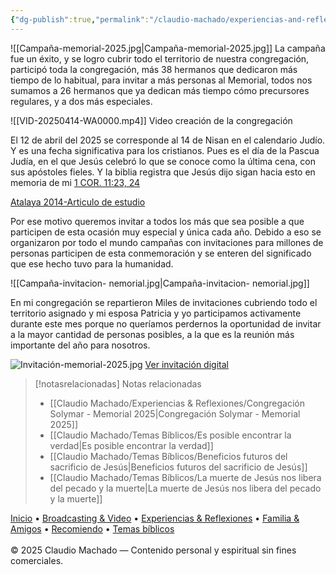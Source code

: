 ```yaml
---
{"dg-publish":true,"permalink":"/claudio-machado/experiencias-and-reflexiones/repartiendo-invitaciones-2025/"}
---
```


![[Campaña-memorial-2025.jpg\|Campaña-memorial-2025.jpg]] 
La campaña fue un éxito, y se logro cubrir todo el territorio de nuestra congregación, participó toda la congregación, más 38 hermanos que dedicaron más tiempo de lo habitual, para invitar a más personas al Memorial, todos nos sumamos a 26 hermanos que ya  dedican más tiempo cómo precursores regulares, y a dos más especiales.

![[VID-20250414-WA0000.mp4]]
<span class=pie-foto> Video creación de la congregación</span>

El 12 de abril del 2025 se corresponde al 14 de Nisan en el calendario Judío. Y es una fecha significativa para los cristianos. Pues es el día de la Pascua Judía, en el que Jesús celebró lo que se conoce como la última cena, con sus apóstoles fieles. Y la biblia registra que Jesús dijo sigan hacia esto en memoria de mi [1 COR. 11:23, 24](https://wol.jw.org/es/wol/bc/r4/lp-s/2013926/0/0)

[Atalaya 2014-Articulo de estudio](https://wol.jw.org/es/wol/d/r4/lp-s/2013926?q=sigan+haciendo+esto&p=par)

Por ese motivo queremos invitar a todos los más que sea posible a que participen de esta ocasión muy especial y única cada año. Debido a eso se organizaron por todo el mundo campañas con invitaciones para millones de personas participen de esta conmemoración y se enteren del significado que ese hecho tuvo para la humanidad.

![[Campaña-invitacion- nemorial.jpg\|Campaña-invitacion- nemorial.jpg]]

En mi congregación se repartieron Miles de invitaciones cubriendo todo el territorio asignado y mi esposa Patricia y yo participamos activamente durante este mes porque no queríamos perdernos la oportunidad de invitar a la mayor cantidad  de personas posibles, a la que es la reunión más importante del año para nosotros.

![Invitación-memorial-2025.jpg](/img/user/Claudio%20Machado/img/destacadas/Invitaci%C3%B3n-memorial-2025.jpg)
[Ver invitación digital](https://www.jw.org/es/testigos-de-jehov%C3%A1/conmemoracion/)


> [!notasrelacionadas] Notas relacionadas
> - [[Claudio Machado/Experiencias & Reflexiones/Congregación Solymar - Memorial 2025\|Congregación Solymar - Memorial 2025]]
> - [[Claudio Machado/Temas Bíblicos/Es posible encontrar la verdad\|Es posible encontrar la verdad]]
> - [[Claudio Machado/Temas Bíblicos/Beneficios futuros del sacrificio de Jesús\|Beneficios futuros del sacrificio de Jesús]]
> - [[Claudio Machado/Temas Bíblicos/La muerte de Jesús nos libera del pecado y la muerte\|La muerte de Jesús nos libera del pecado y la muerte]]

<div class="pie-simple">
  <a href="https://mis-apuntes-psi.vercel.app/">Inicio</a> •
  <a href="https://mis-apuntes-psi.vercel.app/claudio-machado/brodcasting-and-videos/principial-brodcasting-and-video/">Broadcasting & Video</a> •
  <a href="https://mis-apuntes-psi.vercel.app/claudio-machado/experiencias-and-reflexiones/experiencias-and-reflexiones/">Experiencias & Reflexiones</a> •
  <a href="https://mis-apuntes-psi.vercel.app/claudio-machado/familia-and-amigos/familia-and-amigos/">Familia & Amigos</a> •
  <a href="https://mis-apuntes-psi.vercel.app/claudio-machado/recomendaciones/recomiendo/">Recomiendo</a> •
  <a href="https://mis-apuntes-psi.vercel.app/claudio-machado/temas-biblicos/temas-biblicos/">Temas bíblicos</a>
  <br><br>
  <span class="legal">© 2025 Claudio Machado — Contenido personal y espiritual sin fines comerciales.</span>
</div>